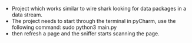 - Project which works similar to wire shark looking for data packages in a data stream.
- The project needs to start through the terminal in pyCharm, use the following command: sudo python3 main.py 
- then refresh a page and the sniffer starts scanning the page.


